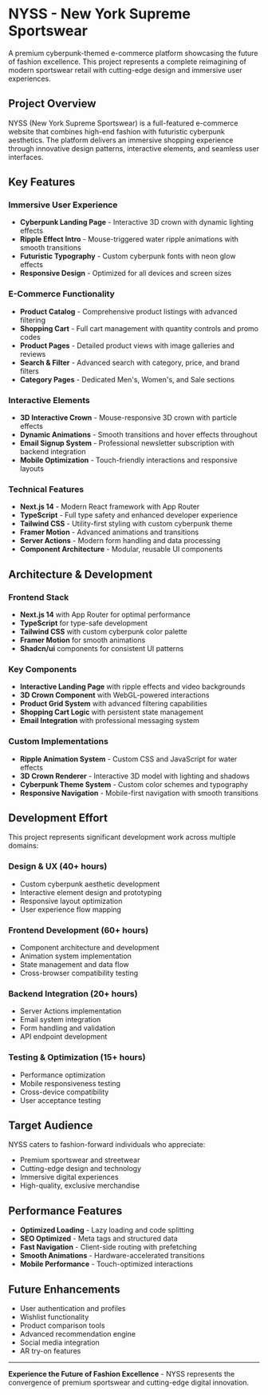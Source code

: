 # NYSS - New York Supreme Sportswear

A premium cyberpunk-themed e-commerce platform showcasing the future of fashion excellence. This project represents a complete reimagining of modern sportswear retail with cutting-edge design and immersive user experiences.

## Project Overview

NYSS (New York Supreme Sportswear) is a full-featured e-commerce website that combines high-end fashion with futuristic cyberpunk aesthetics. The platform delivers an immersive shopping experience through innovative design patterns, interactive elements, and seamless user interfaces.

## Key Features

### Immersive User Experience
- **Cyberpunk Landing Page** - Interactive 3D crown with dynamic lighting effects
- **Ripple Effect Intro** - Mouse-triggered water ripple animations with smooth transitions
- **Futuristic Typography** - Custom cyberpunk fonts with neon glow effects
- **Responsive Design** - Optimized for all devices and screen sizes

### E-Commerce Functionality
- **Product Catalog** - Comprehensive product listings with advanced filtering
- **Shopping Cart** - Full cart management with quantity controls and promo codes
- **Product Pages** - Detailed product views with image galleries and reviews
- **Search & Filter** - Advanced search with category, price, and brand filters
- **Category Pages** - Dedicated Men's, Women's, and Sale sections

### Interactive Elements
- **3D Interactive Crown** - Mouse-responsive 3D crown with particle effects
- **Dynamic Animations** - Smooth transitions and hover effects throughout
- **Email Signup System** - Professional newsletter subscription with backend integration
- **Mobile Optimization** - Touch-friendly interactions and responsive layouts

### Technical Features
- **Next.js 14** - Modern React framework with App Router
- **TypeScript** - Full type safety and enhanced developer experience
- **Tailwind CSS** - Utility-first styling with custom cyberpunk theme
- **Framer Motion** - Advanced animations and transitions
- **Server Actions** - Modern form handling and data processing
- **Component Architecture** - Modular, reusable UI components

## Architecture & Development

### Frontend Stack
- **Next.js 14** with App Router for optimal performance
- **TypeScript** for type-safe development
- **Tailwind CSS** with custom cyberpunk color palette
- **Framer Motion** for smooth animations
- **Shadcn/ui** components for consistent UI patterns

### Key Components
- **Interactive Landing Page** with ripple effects and video backgrounds
- **3D Crown Component** with WebGL-powered interactions
- **Product Grid System** with advanced filtering capabilities
- **Shopping Cart Logic** with persistent state management
- **Email Integration** with professional messaging system

### Custom Implementations
- **Ripple Animation System** - Custom CSS and JavaScript for water effects
- **3D Crown Renderer** - Interactive 3D model with lighting and shadows
- **Cyberpunk Theme System** - Custom color schemes and typography
- **Responsive Navigation** - Mobile-first navigation with smooth transitions

## Development Effort

This project represents significant development work across multiple domains:

### Design & UX (40+ hours)
- Custom cyberpunk aesthetic development
- Interactive element design and prototyping
- Responsive layout optimization
- User experience flow mapping

### Frontend Development (60+ hours)
- Component architecture and development
- Animation system implementation
- State management and data flow
- Cross-browser compatibility testing

### Backend Integration (20+ hours)
- Server Actions implementation
- Email system integration
- Form handling and validation
- API endpoint development

### Testing & Optimization (15+ hours)
- Performance optimization
- Mobile responsiveness testing
- Cross-device compatibility
- User acceptance testing

## Target Audience

NYSS caters to fashion-forward individuals who appreciate:
- Premium sportswear and streetwear
- Cutting-edge design and technology
- Immersive digital experiences
- High-quality, exclusive merchandise

## Performance Features

- **Optimized Loading** - Lazy loading and code splitting
- **SEO Optimized** - Meta tags and structured data
- **Fast Navigation** - Client-side routing with prefetching
- **Smooth Animations** - Hardware-accelerated transitions
- **Mobile Performance** - Touch-optimized interactions

## Future Enhancements

- User authentication and profiles
- Wishlist functionality
- Product comparison tools
- Advanced recommendation engine
- Social media integration
- AR try-on features

---

**Experience the Future of Fashion Excellence** - NYSS represents the convergence of premium sportswear and cutting-edge digital innovation.
